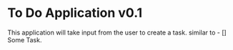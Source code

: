 # To Do Application v0.1 

This application will take input from the user to create a task. similar to - [] Some Task.
 
